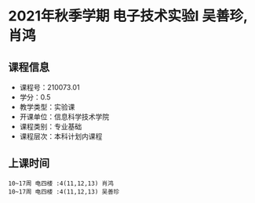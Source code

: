# 2021年秋季学期 电子技术实验I 吴善珍, 肖鸿






## 课程信息

- 课程号：210073.01
- 学分：0.5
- 教学类型：实验课
- 开课单位：信息科学技术学院
- 课程类别：专业基础
- 课程层次：本科计划内课程

## 上课时间

```
10~17周 电四楼 :4(11,12,13) 肖鸿
10~17周 电四楼 :4(11,12,13) 吴善珍
```


